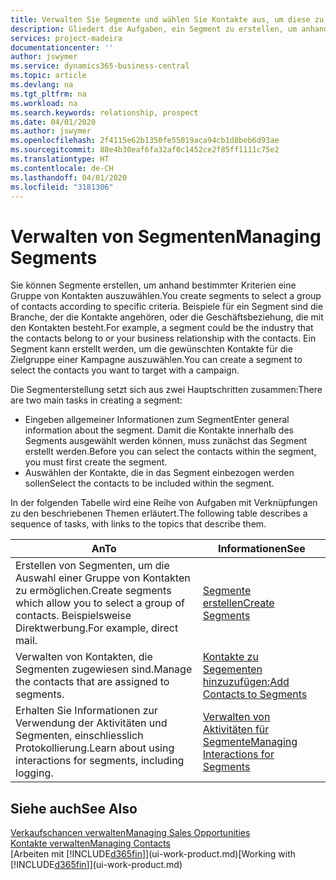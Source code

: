 ```yaml
---
title: Verwalten Sie Segmente und wählen Sie Kontakte aus, um diese zu berücksichtigen| Microsoft Docs
description: Gliedert die Aufgaben, ein Segment zu erstellen, um anhand bestimmter Kriterien eine Gruppe von Kontakten auszuwählen, zum Beispiel Kontakte in einer Branche, die Sie anvisieren möchten.
services: project-madeira
documentationcenter: ''
author: jswymer
ms.service: dynamics365-business-central
ms.topic: article
ms.devlang: na
ms.tgt_pltfrm: na
ms.workload: na
ms.search.keywords: relationship, prospect
ms.date: 04/01/2020
ms.author: jswymer
ms.openlocfilehash: 2f4115e62b1350fe55019aca94cb1d8beb6d93ae
ms.sourcegitcommit: 88e4b30eaf6fa32af0c1452ce2f85ff1111c75e2
ms.translationtype: HT
ms.contentlocale: de-CH
ms.lasthandoff: 04/01/2020
ms.locfileid: "3181306"
---
```

# <a name="managing-segments"></a><span data-ttu-id="9a36e-103">Verwalten von Segmenten</span><span class="sxs-lookup"><span data-stu-id="9a36e-103">Managing Segments</span></span>
<span data-ttu-id="9a36e-104">Sie können Segmente erstellen, um anhand bestimmter Kriterien eine Gruppe von Kontakten auszuwählen.</span><span class="sxs-lookup"><span data-stu-id="9a36e-104">You create segments to select a group of contacts according to specific criteria.</span></span> <span data-ttu-id="9a36e-105">Beispiele für ein Segment sind die Branche, der die Kontakte angehören, oder die Geschäftsbeziehung, die mit den Kontakten besteht.</span><span class="sxs-lookup"><span data-stu-id="9a36e-105">For example, a segment could be the industry that the contacts belong to or your business relationship with the contacts.</span></span> <span data-ttu-id="9a36e-106">Ein Segment kann erstellt werden, um die gewünschten Kontakte für die Zielgruppe einer Kampagne auszuwählen.</span><span class="sxs-lookup"><span data-stu-id="9a36e-106">You can create a segment to select the contacts you want to target with a campaign.</span></span>

<span data-ttu-id="9a36e-107">Die Segmenterstellung setzt sich aus zwei Hauptschritten zusammen:</span><span class="sxs-lookup"><span data-stu-id="9a36e-107">There are two main tasks in creating a segment:</span></span>

* <span data-ttu-id="9a36e-108">Eingeben allgemeiner Informationen zum Segment</span><span class="sxs-lookup"><span data-stu-id="9a36e-108">Enter general information about the segment.</span></span> <span data-ttu-id="9a36e-109">Damit die Kontakte innerhalb des Segments ausgewählt werden können, muss zunächst das Segment erstellt werden.</span><span class="sxs-lookup"><span data-stu-id="9a36e-109">Before you can select the contacts within the segment, you must first create the segment.</span></span>
* <span data-ttu-id="9a36e-110">Auswählen der Kontakte, die in das Segment einbezogen werden sollen</span><span class="sxs-lookup"><span data-stu-id="9a36e-110">Select the contacts to be included within the segment.</span></span>

<span data-ttu-id="9a36e-111">In der folgenden Tabelle wird eine Reihe von Aufgaben mit Verknüpfungen zu den beschriebenen Themen erläutert.</span><span class="sxs-lookup"><span data-stu-id="9a36e-111">The following table describes a sequence of tasks, with links to the topics that describe them.</span></span>

| <span data-ttu-id="9a36e-112">An</span><span class="sxs-lookup"><span data-stu-id="9a36e-112">To</span></span> | <span data-ttu-id="9a36e-113">Informationen</span><span class="sxs-lookup"><span data-stu-id="9a36e-113">See</span></span> |
| --- | --- |
| <span data-ttu-id="9a36e-114">Erstellen von Segmenten, um die Auswahl einer Gruppe von Kontakten zu ermöglichen.</span><span class="sxs-lookup"><span data-stu-id="9a36e-114">Create segments which allow you to select a group of contacts.</span></span> <span data-ttu-id="9a36e-115">Beispielsweise Direktwerbung.</span><span class="sxs-lookup"><span data-stu-id="9a36e-115">For example, direct mail.</span></span> |[<span data-ttu-id="9a36e-116">Segmente erstellen</span><span class="sxs-lookup"><span data-stu-id="9a36e-116">Create Segments</span></span>](marketing-how-create-segment.md) |
| <span data-ttu-id="9a36e-117">Verwalten von Kontakten, die Segmenten zugewiesen sind.</span><span class="sxs-lookup"><span data-stu-id="9a36e-117">Manage the contacts that are assigned to segments.</span></span> |[<span data-ttu-id="9a36e-118">Kontakte zu Segementen hinzuzufügen:</span><span class="sxs-lookup"><span data-stu-id="9a36e-118">Add Contacts to Segments</span></span>](marketing-add-contact-segment.md) |
| <span data-ttu-id="9a36e-119">Erhalten Sie Informationen zur Verwendung der Aktivitäten und Segmenten, einschliesslich Protokollierung.</span><span class="sxs-lookup"><span data-stu-id="9a36e-119">Learn about using interactions for segments, including logging.</span></span> |[<span data-ttu-id="9a36e-120">Verwalten von Aktivitäten für Segmente</span><span class="sxs-lookup"><span data-stu-id="9a36e-120">Managing Interactions for Segments</span></span>](marketing-interaction-segments.md) |

## <a name="see-also"></a><span data-ttu-id="9a36e-121">Siehe auch</span><span class="sxs-lookup"><span data-stu-id="9a36e-121">See Also</span></span>
[<span data-ttu-id="9a36e-122">Verkaufschancen verwalten</span><span class="sxs-lookup"><span data-stu-id="9a36e-122">Managing Sales Opportunities</span></span>](marketing-manage-sales-opportunities.md)  
[<span data-ttu-id="9a36e-123">Kontakte verwalten</span><span class="sxs-lookup"><span data-stu-id="9a36e-123">Managing Contacts</span></span>](marketing-contacts.md)  
<span data-ttu-id="9a36e-124">[Arbeiten mit [!INCLUDE[d365fin](includes/d365fin_md.md)]](ui-work-product.md)</span><span class="sxs-lookup"><span data-stu-id="9a36e-124">[Working with [!INCLUDE[d365fin](includes/d365fin_md.md)]](ui-work-product.md)</span></span>
